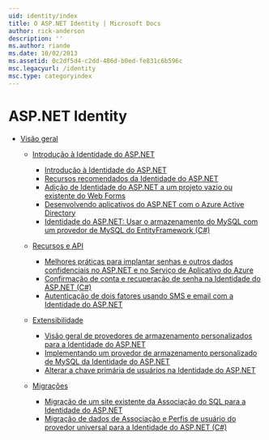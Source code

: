 ```yaml
---
uid: identity/index
title: O ASP.NET Identity | Microsoft Docs
author: rick-anderson
description: ''
ms.author: riande
ms.date: 10/02/2013
ms.assetid: 0c2df5d4-c2dd-486d-b0ed-fe831c6b596c
msc.legacyurl: /identity
msc.type: categoryindex
---
```

<a name="aspnet-identity"></a>ASP.NET Identity
====================
- [Visão geral](overview/index.md)

    - [Introdução à Identidade do ASP.NET](overview/getting-started/index.md)

        - [Introdução à Identidade do ASP.NET](overview/getting-started/introduction-to-aspnet-identity.md)
        - [Recursos recomendados da Identidade do ASP.NET](overview/getting-started/aspnet-identity-recommended-resources.md)
        - [Adição de Identidade do ASP.NET a um projeto vazio ou existente do Web Forms](overview/getting-started/adding-aspnet-identity-to-an-empty-or-existing-web-forms-project.md)
        - [Desenvolvendo aplicativos do ASP.NET com o Azure Active Directory](overview/getting-started/developing-aspnet-apps-with-windows-azure-active-directory.md)
        - [Identidade do ASP.NET: Usar o armazenamento do MySQL com um provedor de MySQL do EntityFramework (C#)](overview/getting-started/aspnet-identity-using-mysql-storage-with-an-entityframework-mysql-provider.md)
    - [Recursos e API](overview/features-api/index.md)

        - [Melhores práticas para implantar senhas e outros dados confidenciais no ASP.NET e no Serviço de Aplicativo do Azure](overview/features-api/best-practices-for-deploying-passwords-and-other-sensitive-data-to-aspnet-and-azure.md)
        - [Confirmação de conta e recuperação de senha na Identidade do ASP.NET (C#)](overview/features-api/account-confirmation-and-password-recovery-with-aspnet-identity.md)
        - [Autenticação de dois fatores usando SMS e email com a Identidade do ASP.NET](overview/features-api/two-factor-authentication-using-sms-and-email-with-aspnet-identity.md)
    - [Extensibilidade](overview/extensibility/index.md)

        - [Visão geral de provedores de armazenamento personalizados para a Identidade do ASP.NET](overview/extensibility/overview-of-custom-storage-providers-for-aspnet-identity.md)
        - [Implementando um provedor de armazenamento personalizado de MySQL da Identidade do ASP.NET](overview/extensibility/implementing-a-custom-mysql-aspnet-identity-storage-provider.md)
        - [Alterar a chave primária de usuários na Identidade do ASP.NET](overview/extensibility/change-primary-key-for-users-in-aspnet-identity.md)
    - [Migrações](overview/migrations/index.md)

        - [Migração de um site existente da Associação do SQL para a Identidade do ASP.NET](overview/migrations/migrating-an-existing-website-from-sql-membership-to-aspnet-identity.md)
        - [Migração de dados de Associação e Perfis de usuário do provedor universal para a Identidade do ASP.NET (C#)](overview/migrations/migrating-universal-provider-data-for-membership-and-user-profiles-to-aspnet-identity.md)
